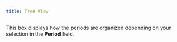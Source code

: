 ```yaml
---
title: Tree View
---
```



This box displays how the periods are organized depending on your selection  in the **Period** field.
